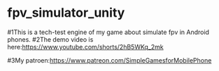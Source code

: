 # fpv_simulator_unity
#1This is a tech-test engine of my game about simulate fpv in Android phones.
#2The demo video is here:https://www.youtube.com/shorts/2hB5WKq_2mk

#3My patroen:https://www.patreon.com/SimpleGamesforMobilePhone

